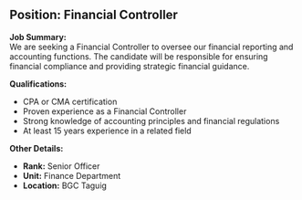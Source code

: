 ## **Position: Financial Controller**

**Job Summary:**  
We are seeking a Financial Controller to oversee our financial reporting and accounting functions. The candidate will be responsible for ensuring financial compliance and providing strategic financial guidance.

**Qualifications:**  
- CPA or CMA certification
- Proven experience as a Financial Controller
- Strong knowledge of accounting principles and financial regulations
- At least 15 years experience in a related field

**Other Details:**
- **Rank:** Senior Officer
- **Unit:** Finance Department
- **Location:** BGC Taguig